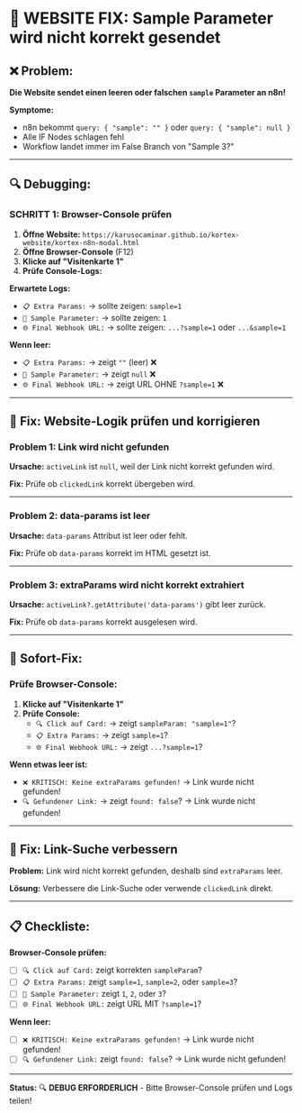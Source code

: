 # 🔧 WEBSITE FIX: Sample Parameter wird nicht korrekt gesendet

## ❌ Problem:
**Die Website sendet einen leeren oder falschen `sample` Parameter an n8n!**

**Symptome:**
- n8n bekommt `query: { "sample": "" }` oder `query: { "sample": null }`
- Alle IF Nodes schlagen fehl
- Workflow landet immer im False Branch von "Sample 3?"

---

## 🔍 Debugging:

### SCHRITT 1: Browser-Console prüfen

1. **Öffne Website:** `https://karusocaminar.github.io/kortex-website/kortex-n8n-modal.html`
2. **Öffne Browser-Console** (F12)
3. **Klicke auf "Visitenkarte 1"**
4. **Prüfe Console-Logs:**

**Erwartete Logs:**
- `📋 Extra Params:` → sollte zeigen: `sample=1`
- `📝 Sample Parameter:` → sollte zeigen: `1`
- `🌐 Final Webhook URL:` → sollte zeigen: `...?sample=1` oder `...&sample=1`

**Wenn leer:**
- `📋 Extra Params:` → zeigt `""` (leer) ❌
- `📝 Sample Parameter:` → zeigt `null` ❌
- `🌐 Final Webhook URL:` → zeigt URL OHNE `?sample=1` ❌

---

## 🔧 Fix: Website-Logik prüfen und korrigieren

### Problem 1: Link wird nicht gefunden

**Ursache:** `activeLink` ist `null`, weil der Link nicht korrekt gefunden wird.

**Fix:** Prüfe ob `clickedLink` korrekt übergeben wird.

---

### Problem 2: data-params ist leer

**Ursache:** `data-params` Attribut ist leer oder fehlt.

**Fix:** Prüfe ob `data-params` korrekt im HTML gesetzt ist.

---

### Problem 3: extraParams wird nicht korrekt extrahiert

**Ursache:** `activeLink?.getAttribute('data-params')` gibt leer zurück.

**Fix:** Prüfe ob `data-params` korrekt ausgelesen wird.

---

## 🔧 Sofort-Fix:

### Prüfe Browser-Console:

1. **Klicke auf "Visitenkarte 1"**
2. **Prüfe Console:**
   - `🔍 Click auf Card:` → zeigt `sampleParam: "sample=1"`?
   - `📋 Extra Params:` → zeigt `sample=1`?
   - `🌐 Final Webhook URL:` → zeigt `...?sample=1`?

**Wenn etwas leer ist:**
- `❌ KRITISCH: Keine extraParams gefunden!` → Link wurde nicht gefunden!
- `🔍 Gefundener Link:` → zeigt `found: false`? → Link wurde nicht gefunden!

---

## 🔧 Fix: Link-Suche verbessern

**Problem:** Link wird nicht korrekt gefunden, deshalb sind `extraParams` leer.

**Lösung:** Verbessere die Link-Suche oder verwende `clickedLink` direkt.

---

## 📋 Checkliste:

**Browser-Console prüfen:**
- [ ] `🔍 Click auf Card:` zeigt korrekten `sampleParam`?
- [ ] `📋 Extra Params:` zeigt `sample=1`, `sample=2`, oder `sample=3`?
- [ ] `📝 Sample Parameter:` zeigt `1`, `2`, oder `3`?
- [ ] `🌐 Final Webhook URL:` zeigt URL MIT `?sample=1`?

**Wenn leer:**
- [ ] `❌ KRITISCH: Keine extraParams gefunden!` → Link wurde nicht gefunden!
- [ ] `🔍 Gefundener Link:` zeigt `found: false`? → Link wurde nicht gefunden!

---

**Status:** 🔍 **DEBUG ERFORDERLICH** - Bitte Browser-Console prüfen und Logs teilen!

